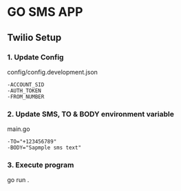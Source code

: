 # GO SMS APP

## Twilio Setup

### 1. Update Config
config/config.development.json

    -ACCOUNT_SID
    -AUTH_TOKEN
    -FROM_NUMBER
    
### 2. Update SMS, TO & BODY environment variable 
main.go

    -TO="+123456789"
    -BODY="Sapmple sms text"
### 3. Execute program
go run .
